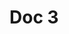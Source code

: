 # Doc 3

<!-- docify::embed!("docify/substrate/frame/timestamp/src/tests.rs", block_period_minimum_enforced) -->
